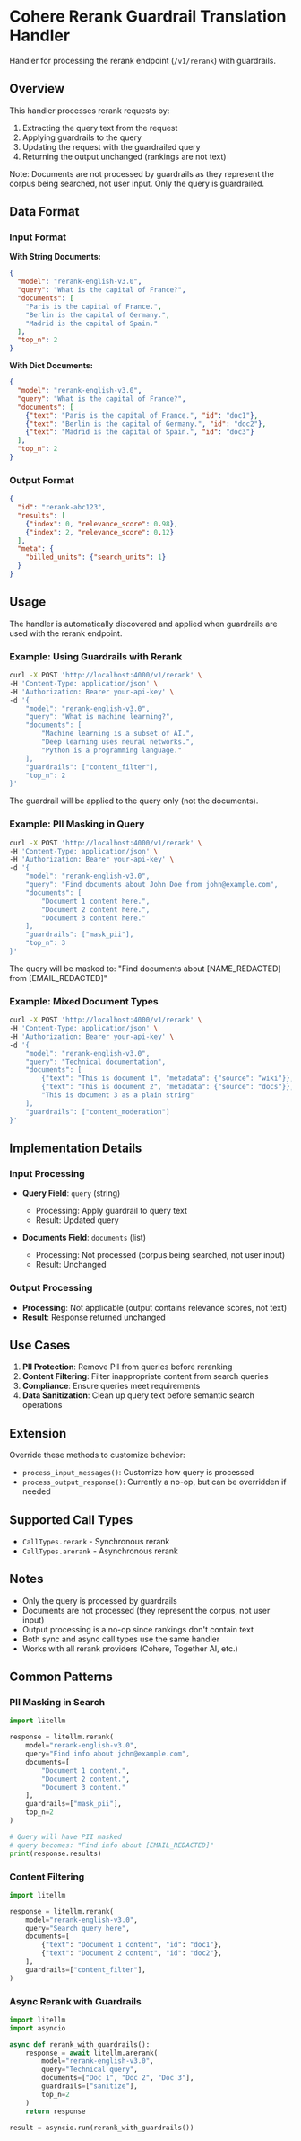# Cohere Rerank Guardrail Translation Handler

Handler for processing the rerank endpoint (`/v1/rerank`) with guardrails.

## Overview

This handler processes rerank requests by:
1. Extracting the query text from the request
2. Applying guardrails to the query
3. Updating the request with the guardrailed query
4. Returning the output unchanged (rankings are not text)

Note: Documents are not processed by guardrails as they represent the corpus
being searched, not user input. Only the query is guardrailed.

## Data Format

### Input Format

**With String Documents:**
```json
{
  "model": "rerank-english-v3.0",
  "query": "What is the capital of France?",
  "documents": [
    "Paris is the capital of France.",
    "Berlin is the capital of Germany.",
    "Madrid is the capital of Spain."
  ],
  "top_n": 2
}
```

**With Dict Documents:**
```json
{
  "model": "rerank-english-v3.0",
  "query": "What is the capital of France?",
  "documents": [
    {"text": "Paris is the capital of France.", "id": "doc1"},
    {"text": "Berlin is the capital of Germany.", "id": "doc2"},
    {"text": "Madrid is the capital of Spain.", "id": "doc3"}
  ],
  "top_n": 2
}
```

### Output Format

```json
{
  "id": "rerank-abc123",
  "results": [
    {"index": 0, "relevance_score": 0.98},
    {"index": 2, "relevance_score": 0.12}
  ],
  "meta": {
    "billed_units": {"search_units": 1}
  }
}
```

## Usage

The handler is automatically discovered and applied when guardrails are used with the rerank endpoint.

### Example: Using Guardrails with Rerank

```bash
curl -X POST 'http://localhost:4000/v1/rerank' \
-H 'Content-Type: application/json' \
-H 'Authorization: Bearer your-api-key' \
-d '{
    "model": "rerank-english-v3.0",
    "query": "What is machine learning?",
    "documents": [
        "Machine learning is a subset of AI.",
        "Deep learning uses neural networks.",
        "Python is a programming language."
    ],
    "guardrails": ["content_filter"],
    "top_n": 2
}'
```

The guardrail will be applied to the query only (not the documents).

### Example: PII Masking in Query

```bash
curl -X POST 'http://localhost:4000/v1/rerank' \
-H 'Content-Type: application/json' \
-H 'Authorization: Bearer your-api-key' \
-d '{
    "model": "rerank-english-v3.0",
    "query": "Find documents about John Doe from john@example.com",
    "documents": [
        "Document 1 content here.",
        "Document 2 content here.",
        "Document 3 content here."
    ],
    "guardrails": ["mask_pii"],
    "top_n": 3
}'
```

The query will be masked to: "Find documents about [NAME_REDACTED] from [EMAIL_REDACTED]"

### Example: Mixed Document Types

```bash
curl -X POST 'http://localhost:4000/v1/rerank' \
-H 'Content-Type: application/json' \
-H 'Authorization: Bearer your-api-key' \
-d '{
    "model": "rerank-english-v3.0",
    "query": "Technical documentation",
    "documents": [
        {"text": "This is document 1", "metadata": {"source": "wiki"}},
        {"text": "This is document 2", "metadata": {"source": "docs"}},
        "This is document 3 as a plain string"
    ],
    "guardrails": ["content_moderation"]
}'
```

## Implementation Details

### Input Processing

- **Query Field**: `query` (string)
  - Processing: Apply guardrail to query text
  - Result: Updated query

- **Documents Field**: `documents` (list)
  - Processing: Not processed (corpus being searched, not user input)
  - Result: Unchanged

### Output Processing

- **Processing**: Not applicable (output contains relevance scores, not text)
- **Result**: Response returned unchanged

## Use Cases

1. **PII Protection**: Remove PII from queries before reranking
2. **Content Filtering**: Filter inappropriate content from search queries
3. **Compliance**: Ensure queries meet requirements
4. **Data Sanitization**: Clean up query text before semantic search operations

## Extension

Override these methods to customize behavior:

- `process_input_messages()`: Customize how query is processed
- `process_output_response()`: Currently a no-op, but can be overridden if needed

## Supported Call Types

- `CallTypes.rerank` - Synchronous rerank
- `CallTypes.arerank` - Asynchronous rerank

## Notes

- Only the query is processed by guardrails
- Documents are not processed (they represent the corpus, not user input)
- Output processing is a no-op since rankings don't contain text
- Both sync and async call types use the same handler
- Works with all rerank providers (Cohere, Together AI, etc.)

## Common Patterns

### PII Masking in Search

```python
import litellm

response = litellm.rerank(
    model="rerank-english-v3.0",
    query="Find info about john@example.com",
    documents=[
        "Document 1 content.",
        "Document 2 content.",
        "Document 3 content."
    ],
    guardrails=["mask_pii"],
    top_n=2
)

# Query will have PII masked
# query becomes: "Find info about [EMAIL_REDACTED]"
print(response.results)
```

### Content Filtering

```python
import litellm

response = litellm.rerank(
    model="rerank-english-v3.0",
    query="Search query here",
    documents=[
        {"text": "Document 1 content", "id": "doc1"},
        {"text": "Document 2 content", "id": "doc2"},
    ],
    guardrails=["content_filter"],
)
```

### Async Rerank with Guardrails

```python
import litellm
import asyncio

async def rerank_with_guardrails():
    response = await litellm.arerank(
        model="rerank-english-v3.0",
        query="Technical query",
        documents=["Doc 1", "Doc 2", "Doc 3"],
        guardrails=["sanitize"],
        top_n=2
    )
    return response

result = asyncio.run(rerank_with_guardrails())
```

